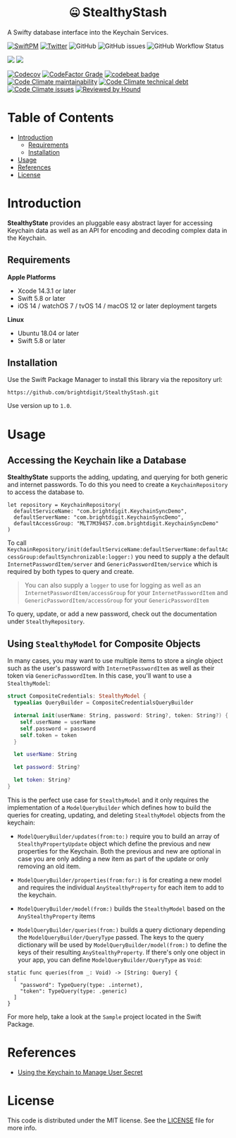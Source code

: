 <h1 align="center">🤐 StealthyStash </h1>

A Swifty database interface into the Keychain Services.

[![SwiftPM](https://img.shields.io/badge/SPM-Linux%20%7C%20iOS%20%7C%20macOS%20%7C%20watchOS%20%7C%20tvOS-success?logo=swift)](https://swift.org)
[![Twitter](https://img.shields.io/badge/twitter-@brightdigit-blue.svg?style=flat)](http://twitter.com/brightdigit)
![GitHub](https://img.shields.io/github/license/brightdigit/StealthyStash)
![GitHub issues](https://img.shields.io/github/issues/brightdigit/StealthyStash)
![GitHub Workflow Status](https://img.shields.io/github/actions/workflow/status/brightdigit/StealthyStash/StealthyStash.yml?label=actions&logo=github&?branch=main)

[![](https://img.shields.io/endpoint?url=https%3A%2F%2Fswiftpackageindex.com%2Fapi%2Fpackages%2Fbrightdigit%2FStealthyStash%2Fbadge%3Ftype%3Dswift-versions)](https://swiftpackageindex.com/brightdigit/StealthyStash)
[![](https://img.shields.io/endpoint?url=https%3A%2F%2Fswiftpackageindex.com%2Fapi%2Fpackages%2Fbrightdigit%2FStealthyStash%2Fbadge%3Ftype%3Dplatforms)](https://swiftpackageindex.com/brightdigit/StealthyStash)


[![Codecov](https://img.shields.io/codecov/c/github/brightdigit/StealthyStash)](https://codecov.io/gh/brightdigit/StealthyStash)
[![CodeFactor Grade](https://img.shields.io/codefactor/grade/github/brightdigit/StealthyStash)](https://www.codefactor.io/repository/github/brightdigit/StealthyStash)
[![codebeat badge](https://codebeat.co/badges/54695d4b-98c8-4f0f-855e-215500163094)](https://codebeat.co/projects/github-com-brightdigit-StealthyStash-main)
[![Code Climate maintainability](https://img.shields.io/codeclimate/maintainability/brightdigit/StealthyStash)](https://codeclimate.com/github/brightdigit/StealthyStash)
[![Code Climate technical debt](https://img.shields.io/codeclimate/tech-debt/brightdigit/StealthyStash?label=debt)](https://codeclimate.com/github/brightdigit/StealthyStash)
[![Code Climate issues](https://img.shields.io/codeclimate/issues/brightdigit/StealthyStash)](https://codeclimate.com/github/brightdigit/StealthyStash)
[![Reviewed by Hound](https://img.shields.io/badge/Reviewed_by-Hound-8E64B0.svg)](https://houndci.com)

# Table of Contents

* [Introduction](#introduction)
   * [Requirements](#requirements)
   * [Installation](#installation)
* [Usage](#usage)
* [References](#references)
* [License](#license)

# Introduction

**StealthyState** provides an pluggable easy abstract layer for accessing Keychain data as well as an API for encoding and decoding complex data in the Keychain. 

## Requirements 

**Apple Platforms**

- Xcode 14.3.1 or later
- Swift 5.8 or later
- iOS 14 / watchOS 7 / tvOS 14 / macOS 12 or later deployment targets

**Linux**

- Ubuntu 18.04 or later
- Swift 5.8 or later

## Installation

Use the Swift Package Manager to install this library via the repository url:

```
https://github.com/brightdigit/StealthyStash.git
```

Use version up to `1.0`.

# Usage

## Accessing the Keychain like a Database

**StealthyState** supports the adding, updating, and querying for both generic and internet passwords. To do this you need to create a ``KeychainRepository`` to access the database to.

```
let repository = KeychainRepository(
  defaultServiceName: "com.brightdigit.KeychainSyncDemo",
  defaultServerName: "com.brightdigit.KeychainSyncDemo",
  defaultAccessGroup: "MLT7M394S7.com.brightdigit.KeychainSyncDemo"
)
```

To call ``KeychainRepository/init(defaultServiceName:defaultServerName:defaultAccessGroup:defaultSynchronizable:logger:)`` you need to supply a the default ``InternetPasswordItem/server`` and ``GenericPasswordItem/service`` which is required by both types to query and create.

> You can also supply a `logger` to use for logging as well as an ``InternetPasswordItem/accessGroup`` for your ``InternetPasswordItem`` and ``GenericPasswordItem/accessGroup`` for your ``GenericPasswordItem``

To query, update, or add a new password, check out the documentation under ``StealthyRepository``.

## Using `StealthyModel` for Composite Objects

In many cases, you may want to use multiple items to store a single object such as the user's password with ``InternetPasswordItem`` as well as their token via ``GenericPasswordItem``. In this case, you'll want to use a ``StealthyModel``:

```swift
struct CompositeCredentials: StealthyModel {
  typealias QueryBuilder = CompositeCredentialsQueryBuilder

  internal init(userName: String, password: String?, token: String?) {
    self.userName = userName
    self.password = password
    self.token = token
  }

  let userName: String

  let password: String?

  let token: String?
}
```

This is the perfect use case for ``StealthyModel`` and it only requires the implementation of a ``ModelQueryBuilder`` which defines how to build the queries for creating, updating, and deleting ``StealthyModel`` objects from the keychain:

* ``ModelQueryBuilder/updates(from:to:)`` require you to build an array of ``StealthyPropertyUpdate`` object which define the previous and new properties for the Keychain. Both the previous and new are optional in case you are only adding a new item as part of the update or only removing an old item.

* ``ModelQueryBuilder/properties(from:for:)`` is for creating a new model and requires the individual ``AnyStealthyProperty`` for each item to add to the keychain.

* ``ModelQueryBuilder/model(from:)`` builds the ``StealthyModel`` based on the ``AnyStealthyProperty`` items

* ``ModelQueryBuilder/queries(from:)`` builds a query dictionary depending the ``ModelQueryBuilder/QueryType`` passed. The keys to the query dictionary will be used by ``ModelQueryBuilder/model(from:)`` to define the keys of their resulting ``AnyStealthyProperty``. If there's only one object in your app, you can define ``ModelQueryBuilder/QueryType`` as `Void`:

```
static func queries(from _: Void) -> [String: Query] {
  [
    "password": TypeQuery(type: .internet),
    "token": TypeQuery(type: .generic)
  ]
}
```

For more help, take a look at the `Sample` project located in the Swift Package.

# References

* [Using the Keychain to Manage User Secret](https://developer.apple.com/documentation/security/keychain_services/keychain_items/using_the_keychain_to_manage_user_secrets)

# License 

This code is distributed under the MIT license. See the [LICENSE](https://github.com/brightdigit/StealthyStash/LICENSE) file for more info.
